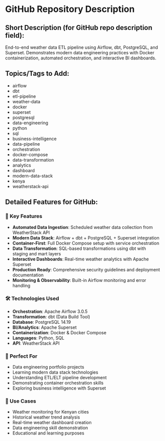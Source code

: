 # GitHub Repository Description

## Short Description (for GitHub repo description field):
End-to-end weather data ETL pipeline using Airflow, dbt, PostgreSQL, and Superset. Demonstrates modern data engineering practices with Docker containerization, automated orchestration, and interactive BI dashboards.

## Topics/Tags to Add:
- airflow
- dbt
- etl-pipeline
- weather-data
- docker
- superset
- postgresql
- data-engineering
- python
- sql
- business-intelligence
- data-pipeline
- orchestration
- docker-compose
- data-transformation
- analytics
- dashboard
- modern-data-stack
- kenya
- weatherstack-api

## Detailed Features for GitHub:

### 🚀 Key Features
- **Automated Data Ingestion**: Scheduled weather data collection from WeatherStack API
- **Modern Data Stack**: Airflow + dbt + PostgreSQL + Superset integration  
- **Container-First**: Full Docker Compose setup with service orchestration
- **Data Transformation**: SQL-based transformations using dbt with staging and mart layers
- **Interactive Dashboards**: Real-time weather analytics with Apache Superset
- **Production Ready**: Comprehensive security guidelines and deployment documentation
- **Monitoring & Observability**: Built-in Airflow monitoring and error handling

### 🛠️ Technologies Used
- **Orchestration**: Apache Airflow 3.0.5
- **Transformation**: dbt (Data Build Tool)  
- **Database**: PostgreSQL 14.19
- **BI/Analytics**: Apache Superset
- **Containerization**: Docker & Docker Compose
- **Languages**: Python, SQL
- **API**: WeatherStack API

### 💼 Perfect For
- Data engineering portfolio projects
- Learning modern data stack technologies
- Understanding ETL/ELT pipeline development
- Demonstrating container orchestration skills
- Exploring business intelligence with Superset

### 🎯 Use Cases
- Weather monitoring for Kenyan cities
- Historical weather trend analysis  
- Real-time weather dashboard creation
- Data engineering skill demonstration
- Educational and learning purposes
